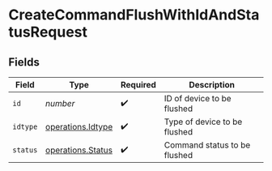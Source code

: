 # CreateCommandFlushWithIdAndStatusRequest


## Fields

| Field                                                         | Type                                                          | Required                                                      | Description                                                   |
| ------------------------------------------------------------- | ------------------------------------------------------------- | ------------------------------------------------------------- | ------------------------------------------------------------- |
| `id`                                                          | *number*                                                      | :heavy_check_mark:                                            | ID of device to be flushed                                    |
| `idtype`                                                      | [operations.Idtype](../../../sdk/models/operations/idtype.md) | :heavy_check_mark:                                            | Type of device to be flushed                                  |
| `status`                                                      | [operations.Status](../../../sdk/models/operations/status.md) | :heavy_check_mark:                                            | Command status to be flushed                                  |